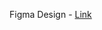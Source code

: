 Figma Design - [Link](<!https://www.figma.com/file/fWV0efJRMg6W2h6jgYJLrB/Boldo---Edgar-Allan-(Community)?node-id=48%3A376>)
